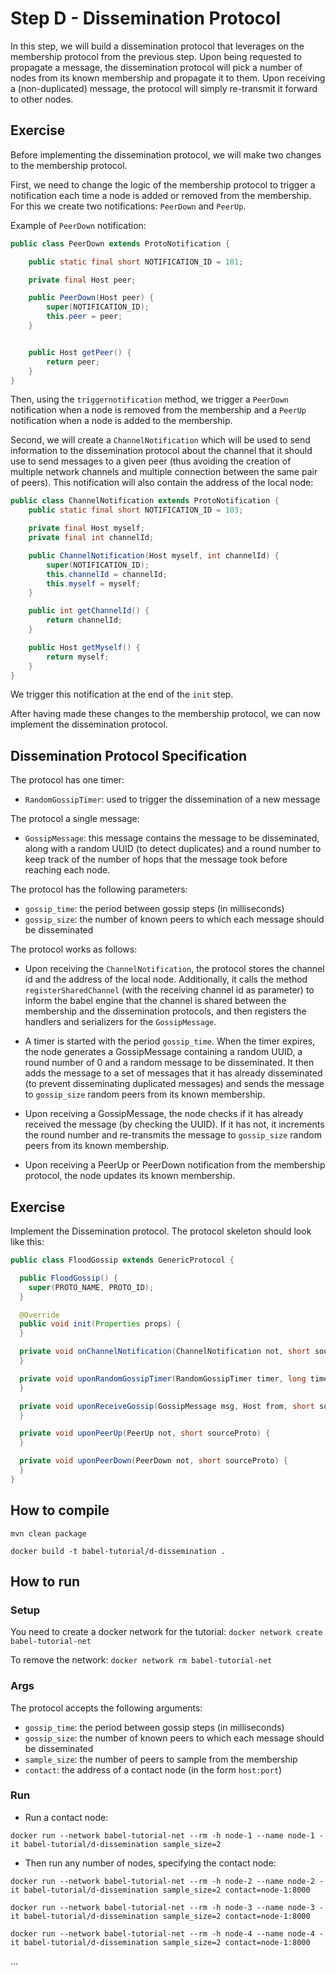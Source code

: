 # Step D - Dissemination Protocol

In this step, we will build a dissemination protocol that leverages on the membership protocol from the previous step.
Upon being requested to propagate a message, the dissemination protocol will pick a number of nodes from its known
membership and propagate it to them. Upon receiving a (non-duplicated) message, the protocol will simply re-transmit it
forward to other nodes.

## Exercise

Before implementing the dissemination protocol, we will make two changes to the membership protocol.

First, we need to change the logic of the membership protocol to trigger a
notification each time a node is added or removed from the membership. For this we create two notifications: `PeerDown`
and `PeerUp`.

Example of `PeerDown` notification:

```java
public class PeerDown extends ProtoNotification {

    public static final short NOTIFICATION_ID = 101;

    private final Host peer;

    public PeerDown(Host peer) {
        super(NOTIFICATION_ID);
        this.peer = peer;
    }


    public Host getPeer() {
        return peer;
    }
}
```

Then, using the `triggernotification` method, we trigger a `PeerDown` notification when a node is removed from the
membership and a `PeerUp` notification when a node is added to the membership.

Second, we will create a `ChannelNotification` which will be used to send information to the dissemination protocol
about the channel that it should use to send messages to a given peer (thus avoiding the creation of multiple network
channels and multiple connection between the same pair of peers). This notification will also contain the address of the
local node:

```java
public class ChannelNotification extends ProtoNotification {
    public static final short NOTIFICATION_ID = 103;

    private final Host myself;
    private final int channelId;

    public ChannelNotification(Host myself, int channelId) {
        super(NOTIFICATION_ID);
        this.channelId = channelId;
        this.myself = myself;
    }

    public int getChannelId() {
        return channelId;
    }

    public Host getMyself() {
        return myself;
    }
}
```

We trigger this notification at the end of the `init` step.

After having made these changes to the membership protocol, we can now implement the dissemination protocol.

## Dissemination Protocol Specification

The protocol has one timer:

- `RandomGossipTimer`: used to trigger the dissemination of a new message

The protocol a single message:

- `GossipMessage`: this message contains the message to be disseminated, along with a random UUID (to detect duplicates)
  and a round number to keep track of the number of hops that the message took before reaching each node.

The protocol has the following parameters:

- ``gossip_time``: the period between gossip steps (in milliseconds)
- ``gossip_size``: the number of known peers to which each message should be disseminated

The protocol works as follows:

- Upon receiving the `ChannelNotification`, the protocol stores the channel id and the address of the local node.
  Additionally, it calls the method `registerSharedChannel` (with the receiving channel id as parameter) to inform the
  babel engine that the channel is shared between
  the membership and the dissemination protocols, and then registers the handlers and serializers for
  the `GossipMessage`.

- A timer is started with the period ``gossip_time``. When the timer expires, the node generates a GossipMessage
  containing a random UUID, a round number of 0 and a random message to be disseminated. It then adds the message to a
  set of messages that it has already disseminated (to prevent disseminating duplicated messages) and sends the message
  to ``gossip_size`` random peers from its known membership.
- Upon receiving a GossipMessage, the node checks if it has already received the message (by checking the UUID). If it
  has not, it increments the round number and re-transmits the message to ``gossip_size`` random peers from its known
  membership.
- Upon receiving a PeerUp or PeerDown notification from the membership protocol, the node updates its known membership.

## Exercise

Implement the Dissemination protocol.
The protocol skeleton should look like this:

```java
public class FloodGossip extends GenericProtocol {

  public FloodGossip() {
    super(PROTO_NAME, PROTO_ID);
  }

  @Override
  public void init(Properties props) {
  }

  private void onChannelNotification(ChannelNotification not, short sourceProto) {
  }

  private void uponRandomGossipTimer(RandomGossipTimer timer, long timerId) {
  }

  private void uponReceiveGossip(GossipMessage msg, Host from, short sourceProto, int channelId) {
  }

  private void uponPeerUp(PeerUp not, short sourceProto) {
  }

  private void uponPeerDown(PeerDown not, short sourceProto) {
  }
}
```

## How to compile

``mvn clean package``

``docker build -t babel-tutorial/d-dissemination .``

## How to run

### Setup
You need to create a docker network for the tutorial:
``docker network create babel-tutorial-net``

To remove the network:
``docker network rm babel-tutorial-net``


### Args

The protocol accepts the following arguments:
- ``gossip_time``: the period between gossip steps (in milliseconds)
- ``gossip_size``: the number of known peers to which each message should be disseminated
- ``sample_size``: the number of peers to sample from the membership
- ``contact``: the address of a contact node (in the form ``host:port``)


### Run

- Run a contact node:

``docker run --network babel-tutorial-net --rm -h node-1 --name node-1 -it babel-tutorial/d-dissemination sample_size=2``

- Then run any number of nodes, specifying the contact node:

``docker run --network babel-tutorial-net --rm -h node-2 --name node-2 -it babel-tutorial/d-dissemination sample_size=2 contact=node-1:8000``

``docker run --network babel-tutorial-net --rm -h node-3 --name node-3 -it babel-tutorial/d-dissemination sample_size=2 contact=node-1:8000``

``docker run --network babel-tutorial-net --rm -h node-4 --name node-4 -it babel-tutorial/d-dissemination sample_size=2 contact=node-1:8000``

...

